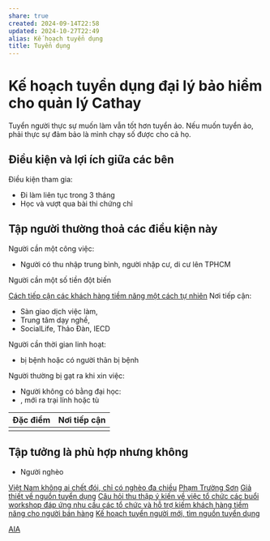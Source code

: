 ```yaml
---
share: true
created: 2024-09-14T22:58
updated: 2024-10-27T22:49
alias: Kế hoạch tuyển dụng
title: Tuyển dụng
---
```

# Kế hoạch tuyển dụng đại lý bảo hiểm cho quản lý Cathay
Tuyển người thực sự muốn làm vẫn tốt hơn tuyển ảo. Nếu muốn tuyển ảo, phải thực sự đảm bảo là mình chạy số được cho cả họ.

## Điều kiện và lợi ích giữa các bên
Điều kiện tham gia:
- Đi làm liên tục trong 3 tháng 
- Học và vượt qua bài thi chứng chỉ

## Tập người thường thoả các điều kiện này
Người cần một công việc:
- Người có thu nhập trung bình, người nhập cư, di cư lên TPHCM

Người cần một số tiền đột biến

[Cách tiếp cận các khách hàng tiềm năng một cách tự nhiên](../Ki%E1%BA%BFm%20kh%C3%A1ch/C%C3%A1ch%20ti%E1%BA%BFp%20c%E1%BA%ADn%20c%C3%A1c%20kh%C3%A1ch%20h%C3%A0ng%20ti%E1%BB%81m%20n%C4%83ng%20m%E1%BB%99t%20c%C3%A1ch%20t%E1%BB%B1%20nhi%C3%AAn.md)
Nơi tiếp cận:
- Sàn giao dịch việc làm, 
- Trung tâm dạy nghề,
- SocialLife, Thảo Đàn, IECD

Người cần thời gian linh hoạt: 
- bị bệnh hoặc có người thân bị bệnh

Người thường bị gạt ra khi xin việc:
- Người không có bằng đại học:
- , mới ra trại lính hoặc tù

| Đặc điểm | Nơi tiếp cận |
| -------- | ------------ |
|          |              |



## Tập tưởng là phù hợp nhưng không
- Người nghèo

[Việt Nam không ai chết đói, chỉ có nghèo đa chiều](../../../../../%E2%9A%A1Hi%E1%BB%83u%20bi%E1%BA%BFt%20s%C3%A2u/Ph%C3%A1t%20tri%E1%BB%83n%20b%E1%BB%81n%20v%E1%BB%AFng/H%E1%BB%97%20tr%E1%BB%A3%20ng%C6%B0%E1%BB%9Di%20y%E1%BA%BFu%20th%E1%BA%BF/Vi%E1%BB%87t%20Nam%20kh%C3%B4ng%20ai%20ch%E1%BA%BFt%20%C4%91%C3%B3i,%20ch%E1%BB%89%20c%C3%B3%20ngh%C3%A8o%20%C4%91a%20chi%E1%BB%81u.md)
[Phạm Trường Sơn](../../../../../%E2%9A%A1Hi%E1%BB%83u%20bi%E1%BA%BFt%20s%C3%A2u/%CE%9E%20Ngu%E1%BB%93n/Ph%E1%BA%A1m%20Tr%C6%B0%E1%BB%9Dng%20S%C6%A1n.md)
[Giả thiết về nguồn tuyển dụng](../../Gi%E1%BA%A3%20thi%E1%BA%BFt/B%E1%BA%A3o%20hi%E1%BB%83m/Gi%E1%BA%A3%20thi%E1%BA%BFt%20v%E1%BB%81%20ngu%E1%BB%93n%20tuy%E1%BB%83n%20d%E1%BB%A5ng.md)
[Câu hỏi thu thập ý kiến về việc tổ chức các buổi workshop đáp ứng nhu cầu các tổ chức và hỗ trợ kiếm khách hàng tiềm năng cho người bán hàng](../../Nghi%C3%AAn%20c%E1%BB%A9u%20ng%C6%B0%E1%BB%9Di%20d%C3%B9ng/C%C3%A2u%20h%E1%BB%8Fi%20thu%20th%E1%BA%ADp%20%C3%BD%20ki%E1%BA%BFn%20v%E1%BB%81%20vi%E1%BB%87c%20t%E1%BB%95%20ch%E1%BB%A9c%20c%C3%A1c%20bu%E1%BB%95i%20workshop%20%C4%91%C3%A1p%20%E1%BB%A9ng%20nhu%20c%E1%BA%A7u%20c%C3%A1c%20t%E1%BB%95%20ch%E1%BB%A9c%20v%C3%A0%20h%E1%BB%97%20tr%E1%BB%A3%20ki%E1%BA%BFm%20kh%C3%A1ch%20h%C3%A0ng%20ti%E1%BB%81m%20n%C4%83ng%20cho%20ng%C6%B0%E1%BB%9Di%20b%C3%A1n%20h%C3%A0ng.md)
[Kế hoạch tuyển người mới, tìm nguồn tuyển dụng](../../K%E1%BA%BF%20ho%E1%BA%A1ch/K%E1%BA%BF%20ho%E1%BA%A1ch%20tuy%E1%BB%83n%20ng%C6%B0%E1%BB%9Di%20m%E1%BB%9Bi,%20t%C3%ACm%20ngu%E1%BB%93n%20tuy%E1%BB%83n%20d%E1%BB%A5ng.md)

[AIA](https://anyflip.com/tyfpi/vyzp/basic)